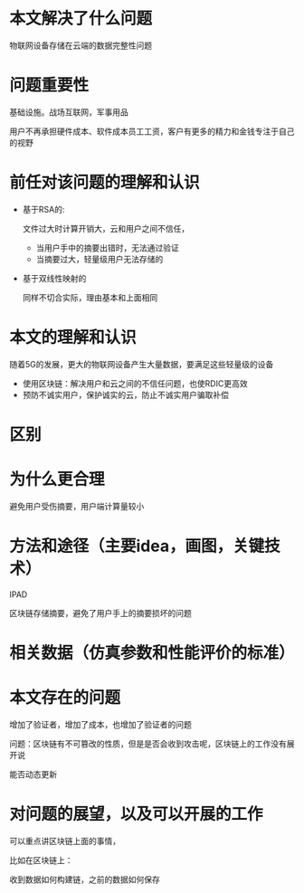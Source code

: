# 本文解决了什么问题

物联网设备存储在云端的数据完整性问题

# 问题重要性

基础设施。战场互联网，军事用品

用户不再承担硬件成本、软件成本员工工资，客户有更多的精力和金钱专注于自己的视野

# 前任对该问题的理解和认识

- 基于RSA的:

  文件过大时计算开销大，云和用户之间不信任，

  - 当用户手中的摘要出错时，无法通过验证
  - 当摘要过大，轻量级用户无法存储的

- 基于双线性映射的

  同样不切合实际，理由基本和上面相同

# 本文的理解和认识

随着5G的发展，更大的物联网设备产生大量数据，要满足这些轻量级的设备

- 使用区块链：解决用户和云之间的不信任问题，也使RDIC更高效
- 预防不诚实用户，保护诚实的云，防止不诚实用户骗取补偿





# 区别



# 为什么更合理

避免用户受伤摘要，用户端计算量较小

# 方法和途径（主要idea，画图，关键技术）

IPAD

区块链存储摘要，避免了用户手上的摘要损坏的问题

# 相关数据（仿真参数和性能评价的标准）



# 本文存在的问题

增加了验证者，增加了成本，也增加了验证者的问题

问题：区块链有不可篡改的性质，但是是否会收到攻击呢，区块链上的工作没有展开说

能否动态更新

# 对问题的展望，以及可以开展的工作

可以重点讲区块链上面的事情，



比如在区块链上：

收到数据如何构建链，之前的数据如何保存

